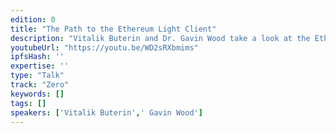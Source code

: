 ```yaml
---
edition: 0
title: "The Path to the Ethereum Light Client"
description: "Vitalik Buterin and Dr. Gavin Wood take a look at the Ethereum light client roadmap."
youtubeUrl: "https://youtu.be/WD2sRXbmims"
ipfsHash: ''
expertise: ''
type: "Talk"
track: "Zero"
keywords: []
tags: []
speakers: ['Vitalik Buterin',' Gavin Wood']
---
```

